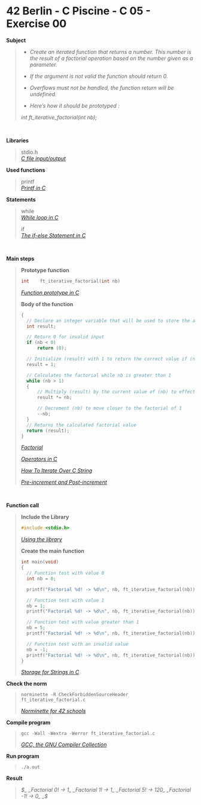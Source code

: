 # 42 Berlin - C Piscine - C 05 - Exercise 00

**Subject**
> * _Create an iterated function that returns a number. This number is the result of a factorial operation based on the number given as a parameter._   
>
> * _If the argument is not valid the function should return 0._    
>
> * _Overflows must not be handled, the function return will be undefined._    
>
> * _Here’s how it should be prototyped :_   
>
>_int ft_iterative_factorial(int nb);_    
>

<br>

**Libraries**        
>
>stdio.h    
>_[C file input/output](https://en.wikipedia.org/wiki/C_file_input/output)_
>    

**Used functions**   
>
>printf   
>_[Printf in C](https://www.geeksforgeeks.org/printf-in-c/)_    

**Statements**
>
>while    
>_[While loop in C](https://www.geeksforgeeks.org/c-while-loop/?ref=lbp)_
>   
>if    
>_[The if-else Statement in C](https://www.geeksforgeeks.org/c-if-else-statement/?ref=lbp)_   

<br>

**Main steps**
>
>**Prototype function**
>```c
>int	ft_iterative_factorial(int nb)
>```  
>_[Function prototype in C](https://www.geeksforgeeks.org/function-prototype-in-c/)_  
>
>**Body of the function**
>```c
>{
>	// Declare an integer variable that will be used to store the accumulating factorial value
>	int	result;
>
>	// Return 0 for invalid input
>	if (nb < 0)
>		return (0); 
>
>	// Initialize (result) with 1 to return the correct value if (nb) is 0 or 1
>	result = 1;
>
>	// Calculates the factorial while nb is greater than 1
>	while (nb > 1)
>	{
>		// Multiply (result) by the current value of (nb) to effectively accumulate the factorial
>		result *= nb;
>
>		// Decrement (nb) to move closer to the factorial of 1
>		--nb;
>	}
>	// Returns the calculated factorial value 
>	return (result);
>}   
>```
>_[Factorial](https://en.wikipedia.org/wiki/Factorial)_
>
>_[Operators in C](https://www.geeksforgeeks.org/operators-in-c/)_   
>
>_[How To Iterate Over C String](https://dev.to/zirkelc/how-to-iterate-over-c-string-lcj)_  
>
>_[Pre-increment and Post-increment](https://www.geeksforgeeks.org/pre-increment-and-post-increment-in-c/)_    
>

<br>

**Function call**
>**Include the Library**
>```c
>#include <stdio.h>
>```
>_[Using the library](https://www.gnu.org/software/libc/manual/html_mono/libc.html#Using-the-Library)_
>
>**Create the main function**
>```c
>int main(void)
>{
>	// Function test with value 0
>	int nb = 0;
>
>	printf("Factorial %d! -> %d\n", nb, ft_iterative_factorial(nb));
>
>	// Function test with value 1
>	nb = 1;
>	printf("Factorial %d! -> %d\n", nb, ft_iterative_factorial(nb));
>
>	// Function test with value greater than 1
>	nb = 5;
>	printf("Factorial %d! -> %d\n", nb, ft_iterative_factorial(nb));
>
>	// Function test with an invalid value
>	nb = -1;
>	printf("Factorial %d! -> %d\n", nb, ft_iterative_factorial(nb));
>}
>```    
>_[Storage for Strings in C](https://www.geeksforgeeks.org/storage-for-strings-in-c/)_      

**Check the norm**
>```
>norminette -R CheckForbiddenSourceHeader ft_iterative_factorial.c
>```
>_[Norminette for 42 schools](https://github.com/42School/norminette)_

**Compile program**
>```
>gcc -Wall -Wextra -Werror ft_iterative_factorial.c
>```
>_[GCC, the GNU Compiler Collection](https://gcc.gnu.org)_

**Run program**
>```
>./a.out
>```

**Result**
>_$_    
>_Factorial 0! -> 1_   
>_Factorial 1! -> 1_   
>_Factorial 5! -> 120_   
>_Factorial -1! -> 0_   
>_$_   